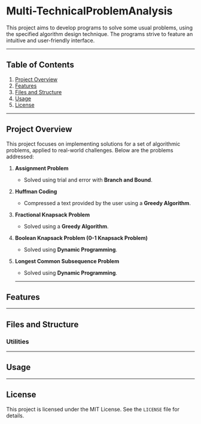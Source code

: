 # Multi-TechnicalProblemAnalysis

This project aims to develop programs to solve some usual problems, using the specified algorithm design technique. The programs strive to feature an intuitive and user-friendly interface.

---

## Table of Contents
1. [Project Overview](#project-overview)  
2. [Features](#features)  
3. [Files and Structure](#files-and-structure)  
4. [Usage](#usage)  
5. [License](#license)  

---

## Project Overview

This project focuses on implementing solutions for a set of algorithmic problems, applied to real-world challenges. Below are the problems addressed:

1. **Assignment Problem**  
   - Solved using trial and error with **Branch and Bound**.

2. **Huffman Coding**  
   - Compressed a text provided by the user using a **Greedy Algorithm**.

3. **Fractional Knapsack Problem**  
   - Solved using a **Greedy Algorithm**.

4. **Boolean Knapsack Problem (0-1 Knapsack Problem)**  
   - Solved using **Dynamic Programming**.

5. **Longest Common Subsequence Problem**  
   - Solved using **Dynamic Programming**.

   ---

## Features



---

## Files and Structure



### Utilities



---

## Usage



---

## License

This project is licensed under the MIT License. See the `LICENSE` file for details.
